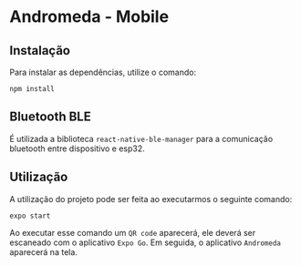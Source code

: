 # Andromeda - Mobile

## Instalação

Para instalar as dependências, utilize o comando:

`npm install`

## Bluetooth BLE

É utilizada a biblioteca `react-native-ble-manager` para a comunicação bluetooth entre dispositivo e esp32.

## Utilização

A utilização do projeto pode ser feita ao executarmos o seguinte comando:

`expo start`

Ao executar esse comando um `QR code` aparecerá, ele deverá ser escaneado com o aplicativo `Expo Go`. Em seguida, o aplicativo `Andromeda` aparecerá na tela.